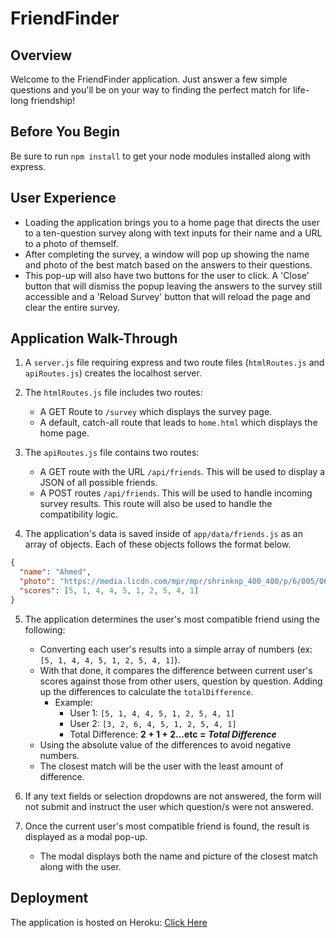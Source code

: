 # FriendFinder

## Overview

Welcome to the FriendFinder application. Just answer a few simple questions and you'll be on your way to finding the perfect match for life-long friendship!

## Before You Begin

Be sure to run `npm install` to get your node modules installed along with express.

## User Experience

- Loading the application brings you to a home page that directs the user to a ten-question survey along with text inputs for their name and a URL to a photo of themself.
- After completing the survey, a window will pop up showing the name and photo of the best match based on the answers to their questions.
- This pop-up will also have two buttons for the user to click. A 'Close' button that will dismiss the popup leaving the answers to the survey still accessible and a 'Reload Survey' button that will reload the page and clear the entire survey.

## Application Walk-Through

1. A `server.js` file requiring express and two route files (`htmlRoutes.js` and `apiRoutes.js`) creates the localhost server.

2. The `htmlRoutes.js` file includes two routes:

   - A GET Route to `/survey` which displays the survey page.
   - A default, catch-all route that leads to `home.html` which displays the home page.

3. The `apiRoutes.js` file contains two routes:

   - A GET route with the URL `/api/friends`. This will be used to display a JSON of all possible friends.
   - A POST routes `/api/friends`. This will be used to handle incoming survey results. This route will also be used to handle the compatibility logic.

4. The application's data is saved inside of `app/data/friends.js` as an array of objects. Each of these objects follows the format below.

```json
{
  "name": "Ahmed",
  "photo": "https://media.licdn.com/mpr/mpr/shrinknp_400_400/p/6/005/064/1bd/3435aa3.jpg",
  "scores": [5, 1, 4, 4, 5, 1, 2, 5, 4, 1]
}
```

5. The application determines the user's most compatible friend using the following:

   - Converting each user's results into a simple array of numbers (ex: `[5, 1, 4, 4, 5, 1, 2, 5, 4, 1]`).
   - With that done, it compares the difference between current user's scores against those from other users, question by question. Adding up the differences to calculate the `totalDifference`.
     - Example:
       - User 1: `[5, 1, 4, 4, 5, 1, 2, 5, 4, 1]`
       - User 2: `[3, 2, 6, 4, 5, 1, 2, 5, 4, 1]`
       - Total Difference: **2 + 1 + 2...etc =** **_Total Difference_**
   - Using the absolute value of the differences to avoid negative numbers.
   - The closest match will be the user with the least amount of difference.

6. If any text fields or selection dropdowns are not answered, the form will not submit and instruct the user which question/s were not answered.

7. Once the current user's most compatible friend is found, the result is displayed as a modal pop-up.
   - The modal displays both the name and picture of the closest match along with the user.

## Deployment

The application is hosted on Heroku: [Click Here](https://mysterious-hollows-24186.herokuapp.com/)
